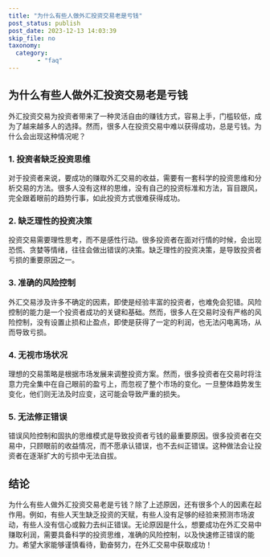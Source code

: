 ```yaml
---
title: "为什么有些人做外汇投资交易老是亏钱"
post_status: publish
post_date: 2023-12-13 14:03:39
skip_file: no
taxonomy:
  category:
        - "faq"
---
```


## 为什么有些人做外汇投资交易老是亏钱

外汇投资交易为投资者带来了一种灵活自由的赚钱方式，容易上手，门槛较低，成为了越来越多人的选择。然而，很多人在投资交易中难以获得成功，总是亏钱。为什么会出现这种情况呢？

### 1. 投资者缺乏投资思维

对于投资者来说，要成功的赚取外汇交易的收益，需要有一套科学的投资思维和分析交易的方法。很多人没有这样的思维，没有自己的投资标准和方法，盲目跟风，完全跟着眼前的趋势行事，如此投资方式很难获得成功。

### 2. 缺乏理性的投资决策

投资交易需要理性思考，而不是感性行动。很多投资者在面对行情的时候，会出现恐慌、贪婪等情绪，往往会做出错误的决策。缺乏理性的投资决策，是导致投资者亏损的重要原因之一。

### 3. 准确的风险控制

外汇交易涉及许多不确定的因素，即使是经验丰富的投资者，也难免会犯错。风险控制的能力是一个投资者成功的关键和基础。然而，很多人在交易时没有严格的风险控制，没有设置止损和止盈点，即使是获得了一定的利润，也无法闪电离场，从而导致亏损。

### 4. 无视市场状况

理想的交易策略是根据市场发展来调整投资方案。然而，很多投资者在交易时将注意力完全集中在自己眼前的盈亏上，而忽视了整个市场的变化。一旦整体趋势发生变化，他们则无法及时应变，这可能会导致严重的损失。

### 5. 无法修正错误

错误风险控制和固执的思维模式是导致投资者亏钱的最重要原因。很多投资者在交易中，只顾眼前的收益情况，而不愿承认错误，也不去纠正错误。这种做法会让投资者在逐渐扩大的亏损中无法自拔。

## 结论

为什么有些人做外汇投资交易老是亏钱？除了上述原因，还有很多个人的因素在起作用。例如，有些人天生缺乏投资的天赋，有些人没有足够的经验来预测市场波动，有些人没有信心或毅力去纠正错误。无论原因是什么，想要成功在外汇交易中赚取利润，需要具备科学的投资思维，准确的风险控制，以及快速修正错误的能力。希望大家能够谨慎看待，勤奋努力，在外汇交易中获取成功！
